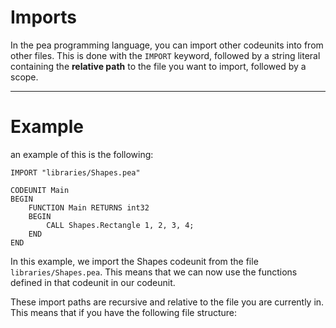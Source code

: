 # Imports

In the pea programming language, you can import other codeunits into from other files. This is done with the `IMPORT` keyword, followed by a string literal containing the **relative path** to the file you want to import, followed by a scope.

---

# Example

an example of this is the following:
```
IMPORT "libraries/Shapes.pea"

CODEUNIT Main
BEGIN
    FUNCTION Main RETURNS int32
    BEGIN
        CALL Shapes.Rectangle 1, 2, 3, 4;
    END
END
```

In this example, we import the Shapes codeunit from the file `libraries/Shapes.pea`. This means that we can now use the functions defined in that codeunit in our codeunit.

These import paths are recursive and relative to the file you are currently in. This means that if you have the following file structure:
